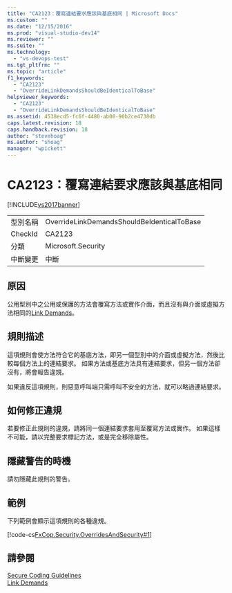 ```yaml
---
title: "CA2123：覆寫連結要求應該與基底相同 | Microsoft Docs"
ms.custom: ""
ms.date: "12/15/2016"
ms.prod: "visual-studio-dev14"
ms.reviewer: ""
ms.suite: ""
ms.technology: 
  - "vs-devops-test"
ms.tgt_pltfrm: ""
ms.topic: "article"
f1_keywords: 
  - "CA2123"
  - "OverrideLinkDemandsShouldBeIdenticalToBase"
helpviewer_keywords: 
  - "CA2123"
  - "OverrideLinkDemandsShouldBeIdenticalToBase"
ms.assetid: 4538ecd5-fc6f-4480-ab00-90b2ce4730db
caps.latest.revision: 18
caps.handback.revision: 18
author: "stevehoag"
ms.author: "shoag"
manager: "wpickett"
---
```

# CA2123：覆寫連結要求應該與基底相同
[!INCLUDE[vs2017banner](../code-quality/includes/vs2017banner.md)]

|||  
|-|-|  
|型別名稱|OverrideLinkDemandsShouldBeIdenticalToBase|  
|CheckId|CA2123|  
|分類|Microsoft.Security|  
|中斷變更|中斷|  
  
## 原因  
 公用型別中之公用或保護的方法會覆寫方法或實作介面，而且沒有與介面或虛擬方法相同的[Link Demands](../Topic/Link%20Demands.md)。  
  
## 規則描述  
 這項規則會使方法符合它的基底方法，即另一個型別中的介面或虛擬方法，然後比較每個方法上的連結要求。  如果方法或基底方法具有連結要求，但另一個方法卻沒有，將會報告違規。  
  
 如果違反這項規則，則惡意呼叫端只需呼叫不安全的方法，就可以略過連結要求。  
  
## 如何修正違規  
 若要修正此規則的違規，請將同一個連結要求套用至覆寫方法或實作。  如果這樣不可能，請以完整要求標記方法，或是完全移除屬性。  
  
## 隱藏警告的時機  
 請勿隱藏此規則的警告。  
  
## 範例  
 下列範例會顯示這項規則的各種違規。  
  
 [!code-cs[FxCop.Security.OverridesAndSecurity#1](../code-quality/codesnippet/CSharp/ca2123-override-link-demands-should-be-identical-to-base_1.cs)]  
  
## 請參閱  
 [Secure Coding Guidelines](../Topic/Secure%20Coding%20Guidelines.md)   
 [Link Demands](../Topic/Link%20Demands.md)